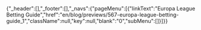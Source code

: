 {"_header":[],"_footer":[],"_navs":{"pageMenu":[{"linkText":"Europa League Betting Guide","href":"en\/blog\/previews\/567-europa-league-betting-guide_1","className":null,"key":null,"blank":"0","subMenu":[]}]}}